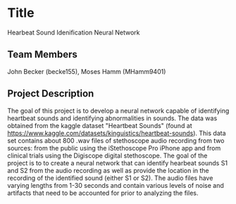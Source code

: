 # Title
  Hearbeat Sound Idenification Neural Network
  
## Team Members
  John Becker (becke155), Moses Hamm (MHamm9401)

## Project Description
The goal of this project is to develop a neural network capable of identifying heartbeat sounds and identifying abnormalities in sounds. The data was obtained from the kaggle dataset "Heartbeat Sounds" (found at https://www.kaggle.com/datasets/kinguistics/heartbeat-sounds). This data set contains about 800 .wav files of stethoscope audio recording from two sources: from the public using the iStethoscope Pro iPhone app and from clinical trials using the Digiscope digital stethoscope. The goal of the project is to to create a neural network that can identify hearbeat sounds S1 and S2 from the audio recording as well as provide the location in the recording of the identified sound (either S1 or S2). The audio files have varying lengths from 1-30 seconds and contain various levels of noise and artifacts that need to be accounted for prior to analyzing the files.
